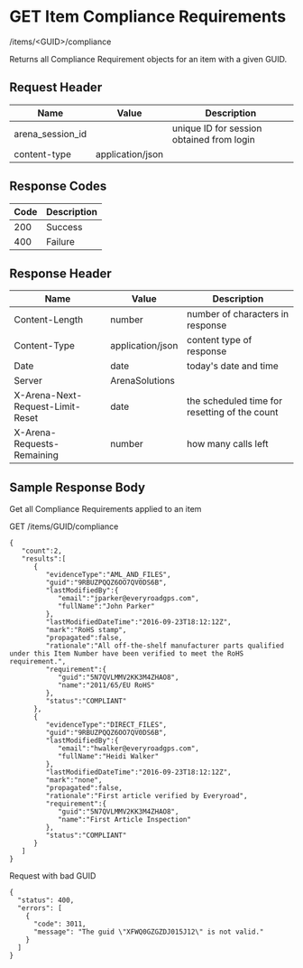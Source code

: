 # GET Item Compliance Requirements
/items/&lt;GUID&gt;/compliance

Returns all Compliance Requirement objects for an item with a given GUID.

## Request Header

| Name  | Value  | Description  |
|  --- |  --- |  --- | 
| arena_session_id  |   | unique ID for session obtained from login  |
| content-type  | application/json  |   |

## Response Codes

| Code  | Description  |
|  --- |  --- | 
| 200  | Success  |
| 400  | Failure  |

## Response Header

| Name  | Value  | Description  |
|  --- |  --- |  --- | 
| Content-Length  | number  | number of characters in response  |
| Content-Type  | application/json  | content type of response  |
| Date  | date  | today's date and time  |
| Server  | ArenaSolutions  |   |
| X-Arena-Next-Request-Limit-Reset   | date  | the scheduled time for resetting of the count  |
| X-Arena-Requests-Remaining   | number  | how many calls left  |

## Sample Response Body
Get all Compliance Requirements applied to an item

GET /items/GUID/compliance

```
{  
   "count":2,
   "results":[  
      {  
         "evidenceType":"AML_AND_FILES",
         "guid":"9RBUZPQQZ6OO7QV0DS6B",
         "lastModifiedBy":{  
            "email":"jparker@everyroadgps.com",
            "fullName":"John Parker"
         },
         "lastModifiedDateTime":"2016-09-23T18:12:12Z",
         "mark":"RoHS stamp",
         "propagated":false,
         "rationale":"All off-the-shelf manufacturer parts qualified under this Item Number have been verified to meet the RoHS requirement.",
         "requirement":{  
            "guid":"5N7QVLMMV2KK3M4ZHAO8",
            "name":"2011/65/EU RoHS"
         },
         "status":"COMPLIANT"
      },
      {  
         "evidenceType":"DIRECT_FILES",
         "guid":"9RBUZPQQZ6OO7QV0DS6B",
         "lastModifiedBy":{  
            "email":"hwalker@everyroadgps.com",
            "fullName":"Heidi Walker"
         },
         "lastModifiedDateTime":"2016-09-23T18:12:12Z",
         "mark":"none",
         "propagated":false,
         "rationale":"First article verified by Everyroad",
         "requirement":{  
            "guid":"5N7QVLMMV2KK3M4ZHAO8",
            "name":"First Article Inspection"
         },
         "status":"COMPLIANT"
      }
   ]
}
```
Request with bad GUID

```
{
  "status": 400,
  "errors": [
    {
      "code": 3011,
      "message": "The guid \"XFWQ0GZGZDJ015J12\" is not valid."
    }
  ]
}
```
